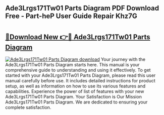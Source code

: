 ## Ade3Lrgs171Tw01 Parts Diagram PDF Download Free - Part-heP User Guide Repair Khz7G

# <h2><a href="http://dfkraog.blite.top/?on=Ade3Lrgs171Tw01+Parts+Diagram">🔗Download New 👉🔴 Ade3Lrgs171Tw01 Parts Diagram</a></h2>

[![Ade3Lrgs171Tw01 Parts Diagram download](https://i.imgur.com/lujVjoI.png)](http://dfkraog.blite.top/?on=Ade3Lrgs171Tw01+Parts+Diagram)
Your journey with the Ade3Lrgs171Tw01 Parts Diagram starts here. This manual is your comprehensive guide to understanding and using it effectively. To get started with your Ade3Lrgs171Tw01 Parts Diagram, please read this user manual carefully before use. It includes detailed instructions for product setup, as well as information on how to use its various features and capabilities. Experience the power of list of features with your new Ade3Lrgs171Tw01 Parts Diagram. Your Satisfaction is Our Mission Ade3Lrgs171Tw01 Parts Diagram. We are dedicated to ensuring your complete satisfaction.
